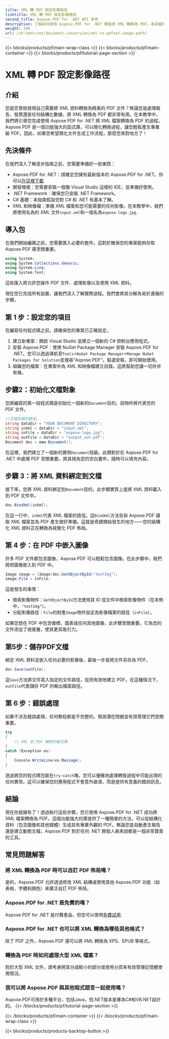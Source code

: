 ```yaml
---
title: XML 轉 PDF 設定影像路徑
linktitle: XML 轉 PDF 設定影像路徑
second_title: Aspose.PDF for .NET API 參考
description: 了解如何使用 Aspose.PDF for .NET 輕鬆將 XML 轉換為 PDF。本詳細指南將引導您逐步完成從設定到完成的整個過程。
weight: 340
url: /zh-hant/net/document-conversion/xml-to-pdfset-image-path/
---
```


{{< blocks/products/pf/main-wrap-class >}}
{{< blocks/products/pf/main-container >}}
{{< blocks/products/pf/tutorial-page-section >}}

# XML 轉 PDF 設定影像路徑

## 介紹

您是否曾經發現自己需要將 XML 資料轉換為精美的 PDF 文件？無論您是處理報告、發票還是任何結構化數據，將 XML 轉換為 PDF 都非常有用。在本教學中，我們將引導您完成使用 Aspose.PDF for .NET 將 XML 檔案轉換為 PDF 的過程。 Aspose.PDF 是一個功能強大的函式庫，可以簡化轉換過程，讓您輕鬆產生專業級 PDF。因此，如果您希望簡化文件生成工作流程，那麼您來對地方了！

## 先決條件

在我們深入了解逐步指南之前，您需要準備好一些東西：

-  Aspose.PDF for .NET：請確定您擁有最新版本的 Aspose.PDF for .NET。你可以[在這裡下載](https://releases.aspose.com/pdf/net/).
- 開發環境：您需要安裝一個像 Visual Studio 這樣的 IDE，並準備好使用。
- .NET Framework：確保您已安裝 .NET Framework。
- C# 基礎：本指南假設您對 C# 和 .NET 有基本了解。
-  XML 和映像檔：準備 XML 檔案和您可能需要的任何影像。在本教學中，我們將使用名為的 XML 文件`input.xml`和一個名為`aspose-logo.jpg`.

## 導入包

在我們開始編碼之前，您需要匯入必要的套件。這對於確保您的專案能夠存取 Aspose.PDF 庫至關重要。

```csharp
using System;
using System.Collections.Generic;
using System.Linq;
using System.Text;
```

這些匯入將允許您操作 PDF 文件、處理影像以及使用 XML 資料。

現在您已完成所有設置，讓我們深入了解實際過程。我們會將其分解為易於遵循的步驟。

## 第 1 步：設定您的項目

在編寫任何程式碼之前，請確保您的專案已正確設定。

1. 建立新專案：開啟 Visual Studio 並建立一個新的 C# 控制台應用程式。
2. 安裝 Aspose.PDF：使用 NuGet Package Manager 安裝 Aspose.PDF for .NET。您可以透過導航至`Tools`>`NuGet Package Manager`>`Manage NuGet Packages for Solution`並搜尋“Aspose.PDF”。點選安裝，即可開始使用。
3. 組織您的檔案：在專案中為 XML 和映像檔建立目錄。這將幫助您讓一切井井有條。

## 步驟2：初始化文檔對象

您將編寫的第一段程式碼是初始化一個新的`Document`目的。該物件將代表您的 PDF 文件。

```csharp
//文檔目錄的路徑。
string dataDir = "YOUR DOCUMENT DIRECTORY";
string inXml = dataDir + "input.xml";
string inFile = dataDir + "aspose-logo.jpg";
string outFile = dataDir + "output_out.pdf";
Document doc = new Document();
```

在這裡，我們建立了一個新的實例`Document`班級。此類對於在 Aspose.PDF for .NET 中處理 PDF 至關重要。將其視為您的空白畫布，隨時可以填充內容。

## 步驟 3：將 XML 資料綁定到文檔

接下來，您將 XML 資料綁定到`Document`目的。此步驟實質上是將 XML 資料載入到 PDF 文件中。

```csharp
doc.BindXml(inXml);
```

在這一行中，`inXml`代表 XML 檔案的路徑。這`BindXml`方法告訴 Aspose.PDF 讀取 XML 檔案並為 PDF 產生做好準備。這就是奇蹟開始發生的地方——您的結構化 XML 資料正在轉換為視覺化 PDF 佈局。

## 第 4 步：在 PDF 中嵌入圖像

許多 PDF 文件都包含圖像，Aspose.PDF 可以輕鬆包含圖像。在此步驟中，我們將把圖像嵌入到 PDF 中。

```csharp
Image image = (Image)doc.GetObjectById("testImg");
image.File = inFile;
```

這是發生的事情：

- 檢索影像物件：`GetObjectById`方法使用其 ID 從文件中檢索影像物件（在本例中，`"testImg"`）。
- 分配影像路徑：`File`的財產`Image`物件設定為影像檔案的路徑（`inFile`）。

如果您想在 PDF 中包含徽標、圖表或任何其他圖像，此步驟至關重要。它為您的文件添加了視覺層，使其更具吸引力。

## 第5步：儲存PDF文檔

綁定 XML 資料並嵌入任何必要的影像後，最後一步是將文件另存為 PDF。

```csharp
doc.Save(outFile);
```

這`Save`方法將文件寫入指定的文件路徑，從而有效地建立 PDF。在這種情況下，`outFile`代表儲存 PDF 的輸出檔案路徑。

## 第 6 步：錯誤處理

如果不涉及錯誤處理，任何教程都是不完整的。預測潛在問題並有效管理它們至關重要。

```csharp
try
{
    // XML 到 PDF 轉換的程式碼
}
catch (Exception ex)
{
    Console.WriteLine(ex.Message);
}
```

透過將您的程式碼包裝在`try-catch`塊，您可以優雅地處理轉換過程中可能出現的任何異常。這可以確保您的應用程式不會意外崩潰，而是提供有意義的錯誤訊息。

## 結論

現在你就擁有了！透過執行這些步驟，您已使用 Aspose.PDF for .NET 成功將 XML 檔案轉換為 PDF。這個功能強大的庫提供了一種簡單的方法，可以從結構化資料（包含圖像和其他媒體）生成具有專業外觀的 PDF。無論您是自動產生報告還是建立動態文檔，Aspose.PDF 對於任何 .NET 開發人員來說都是一個非常寶貴的工具。

## 常見問題解答

### 將 XML 轉換為 PDF 時可以自訂 PDF 佈局嗎？
是的，Aspose.PDF 允許透過修改 XML 結構或使用其他 Aspose.PDF 功能（如表格、字體和顏色）來廣泛自訂 PDF 佈局。

### Aspose.PDF for .NET 是免費的嗎？
 Aspose.PDF for .NET 是付費產品，但您可以使用[免費試用](https://releases.aspose.com/).

### Aspose.PDF for .NET 也可以將 XML 轉換為哪些其他格式？
除了 PDF 之外，Aspose.PDF 還可以將 XML 轉換為 XPS、EPUB 等格式。

### 轉換為 PDF 時如何處理大型 XML 檔案？
對於大型 XML 文件，請考慮將其分成較小的部分或使用分頁來有效管理記憶體使用情況。

### 我可以將 Aspose.PDF 與其他程式語言一起使用嗎？
Aspose.PDF可用於多種平台，包括Java，但.NET版本是專為C#和VB.NET設計的。
{{< /blocks/products/pf/tutorial-page-section >}}

{{< /blocks/products/pf/main-container >}}
{{< /blocks/products/pf/main-wrap-class >}}

{{< blocks/products/products-backtop-button >}}
